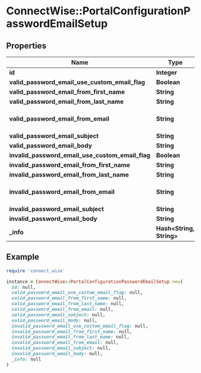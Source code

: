 # ConnectWise::PortalConfigurationPasswordEmailSetup

## Properties

| Name | Type | Description | Notes |
| ---- | ---- | ----------- | ----- |
| **id** | **Integer** |  | [optional] |
| **valid_password_email_use_custom_email_flag** | **Boolean** |  | [optional] |
| **valid_password_email_from_first_name** | **String** |  | [optional] |
| **valid_password_email_from_last_name** | **String** |  | [optional] |
| **valid_password_email_from_email** | **String** | Gets or sets             required when validPasswordEmailUseCustomEmailFlag is true. | [optional] |
| **valid_password_email_subject** | **String** |  | [optional] |
| **valid_password_email_body** | **String** |  | [optional] |
| **invalid_password_email_use_custom_email_flag** | **Boolean** |  | [optional] |
| **invalid_password_email_from_first_name** | **String** |  | [optional] |
| **invalid_password_email_from_last_name** | **String** |  | [optional] |
| **invalid_password_email_from_email** | **String** | Gets or sets             required when invalidPasswordEmailUseCustomEmailFlag is true. | [optional] |
| **invalid_password_email_subject** | **String** |  | [optional] |
| **invalid_password_email_body** | **String** |  | [optional] |
| **_info** | **Hash&lt;String, String&gt;** |  | [optional] |

## Example

```ruby
require 'connect_wise'

instance = ConnectWise::PortalConfigurationPasswordEmailSetup.new(
  id: null,
  valid_password_email_use_custom_email_flag: null,
  valid_password_email_from_first_name: null,
  valid_password_email_from_last_name: null,
  valid_password_email_from_email: null,
  valid_password_email_subject: null,
  valid_password_email_body: null,
  invalid_password_email_use_custom_email_flag: null,
  invalid_password_email_from_first_name: null,
  invalid_password_email_from_last_name: null,
  invalid_password_email_from_email: null,
  invalid_password_email_subject: null,
  invalid_password_email_body: null,
  _info: null
)
```

